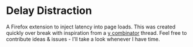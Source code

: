 # Delay Distraction
A Firefox extension to inject latency into page loads. This was created quickly over break with inspiration from a [y combinator](https://news.ycombinator.com/item?id=22319755) thread. Feel free to contribute ideas & issues - I'll take a look whenever I have time.
